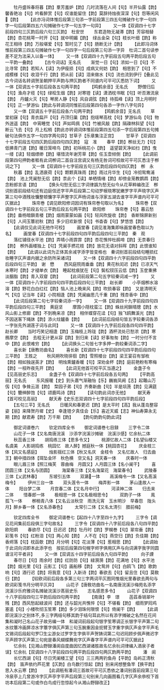 <!-- { "loadSidebar": true } -->
　　牡丹盛坼春将暮【韵】羣芳羞妒【韵】几时流落在人间【句】半开仙露【韵】　馨香艳冶【句】吟看醉赏【句】叹谁能留住【韵】莫辞持烛夜深深【句】怨等闲风【韵】
　　【此亦冯词体惟后段第三句添一字前段第三四五句摊破作七字一句四字一句后段第四五六句摊破作七字一句五字一句异】
　　又一体【双调四十七字前段四句三仄韵后段六句三仄韵】　杜安世
　　东君造物无凝滞【韵】芳容相替【韵】杏花桃萼一时开【句】就中明媚【韵】　绿丛金朶【句】枝长叶细【韵】称花王相待【韵】万般堪爱【句】暂时见了【句】肠断无计【韵】
　　【此即冯词体惟前段第三四五句摊破作七字一句四字一句后段第三句添一字异　杜词二首句读参差不足为法采入以备一体】
　　又一体【双调四十九字前段五句两平韵后段五句一平韵一叠韵】
　　【古今词话】无名氏
　　渐觉一日【句】浓如一日【句】不比寻常【韵】若知人【读】为伊瘦损【句】成病又何妨【韵】　相思到了【句】不成模様【句】收泪千行【韵】把从前【读】泪来做水【句】流也流到伊行【叠此见古今词话名转调贺圣朝押平声韵与押仄韵者不同谱内可平可仄悉防下词】
　　又一体【双调五十字前后段各五句两平韵】
　　【鸣鹤余音】无名氏
　　野僧归后【句】渔舟才缆【句】绿桧生烟【韵】对寒镫【读】潇洒枕书眠【句】听否潄流泉【韵】　丹鑪火灭【句】琴房人静【句】风自调弦【韵】待孤峰【读】顶上月明时【句】正一梦游仙【韵此与转调词同惟前后段第四句各添一字作八字句异】
　　又一体【双调五十字前后段各六句两平韵】
　　【鸣鹤余音】无名氏
　　草堂初寐【句】青衣扁戸【句】丹顶归巢【韵】抱瑶琴高枕【句】梦游仙岛【句】物外逍遥【韵】　中宵睡觉【句】声如鸣佩【句】竹被风敲【韵】隔疎林斜望【句】断云飞去【句】月上松梢【韵此亦转调词体惟前段第四五句添一字后段第四五句摊破句法俱作五字一句四字两句异】甘草子【乐章集注正宫】
　　甘草子【双调四十七字前段五句四仄韵后段四句四仄韵】　寇　准
　　春早【韵】栁丝无力【句】低拂青门道【韵】暖日笼啼鸟【韵】初坼桃花小【韵】　遥望碧天净如扫【韵】曳一缕【读】轻烟缥缈【韵】堪惜流年谢芳草【韵】任玉壶倾倒【韵】
　　【此调前段第四句押韵者秪有此词栁词二首自注宫调又有杨无咎词可校故可平可仄悉注于栁词之下】
　　又一体【双调四十七字前段五句三仄韵后段四句四仄韵】　栁　永
　　秋暮【韵】乱洒衰荷【句】颗颗真珠雨【韵】雨过月华生【句】冷彻鸳鸯浦【韵】　池上凭阑愁无侣【韵】柰此个【读】单栖情绪【韵】却傍金笼教鹦鹉【韵】念粉郎言语【韵】
　　【换头句愁无侣三字词律譌为愁无似今从花草粹编改正　栁词别首前段结句还有边庭信还字平声后段第二句动罗幙晓寒犹嫩罗字平声晓字仄声第三句中酒残妆慵整顿慵字平声整字仄声杨词谁与浮家五湖去谁字平声谱内可平可仄据此】
　　珠帘巻【调见欧阳修词因词有珠帘巻句取以为名】
　　珠帘巻【双调四十七字前段五句三平韵后段五句两平韵】　欧阳修
　　珠帘巻【句】暮云愁【韵】垂杨暗鎻青楼【韵】烟雨蒙蒙如画【句】轻风吹旋收【韵】　香断锦屏新别【句】人间玉簟初秋【韵】多少旧欢新恨【句】书杳杳【句】梦悠悠【韵】
　　【此调仅见此词无他作可校】
　　画堂春【调见淮海集即咏画堂春色取以为名】
　　画堂春【双调四十七字前段四句四平韵后段四句三平韵】　秦　观
　　落红铺径水平池【韵】弄晴小雨霏霏【韵】杏花憔悴杜鹃啼【韵】无柰春归【韵】　栁外画楼独上【句】凭阑手撚花枝【韵】放花无语对斜晖【韵】此恨谁知【韵】
　　【此调以此词为正体其余减字添字皆变格也　秦词别首前段结句睡损红妆睡字仄声谱内据之余防所采诸词】
　　又一体【双调四十六字前段四句四平韵后段四句三平韵】　谢　懋
　　西风庭院雨垂垂【韵】黄花秋闰迟【韵】已凉天气未寒时【韵】才褪单衣【韵】　睡起枕痕犹在【句】鬓松钗压云低【韵】玉奁重拂淡胭脂【韵】青入双睂【韵】
　　【此词前段第二句五字较秦词减一字】
　　又一体【双调四十八字前段四句四平韵后段四句三平韵】　赵长卿
　　小亭烟栁水溶溶【韵】野花白白红红【韵】恼人池上晩来风【韵】吹损春容【韵】　又是清明天气【句】记当年【读】小院相逢【韵】凭阑幽思几千重【韵】残杏香中【韵】
　　【此词后段第二句七字较秦词添一字】
　　又一体【双调四十九字前段四句四平韵后段四句三平韵】　黄庭坚
　　摩围小隠枕蛮江【韵】蛛丝闲鎻晴牕【韵】水风山影上修廊【韵】不到晩来凉【韵】　相伴蝶穿花迳【句】独飞鸥舞溪光【韵】不因送客下绳牀【韵】添火炷鑪香【韵】
　　【此词前后段结句皆五字较秦词各添一字张先外湖莲子词与此同】
　　又一体【双调四十九字前后段各四句四平韵】　　　赵长卿
　　当时巧笑记相逢【韵】玉梅枝上玲珑【韵】酒杯流处已愁浓【韵】寒鴈摩空【韵】　去程无计更从容【韵】到归来【读】好事匆匆【韵】一时分付不言中【韵】此恨难穷【韵】
　　【此词换头二句皆七字多押一韵较秦词添二字】
　　喜长新【唐教坊曲名】
　　喜长新【双调四十七字前段四句四平韵后段四句三平韵】　王胜之
　　秋风朔吹晓徘徊【韵】雪照楼台【韵】梁王宴召有邹枚【韵】相如独逞英才【韵】　明烛熏鑪香暖【句】深劝金杯【韵】庭前艳粉有寒梅【韵】一枝昨夜先开【韵】
　　【此词无他首可校平仄当遵之】
　　金盏子令【见高丽史乐志】
　　金盏子令【双调四十七字前后段各五句两】
　　【平韵高丽】无名氏
　　东风报暖【史】到头嘉气渐融怡【乐】巍峩凤阙【志】起鼇山万仭【句】争耸云涯【韵】　棃园子弟【句】齐奏新曲【句】半是埙箎【韵】见满筵【句】簪绅醉饱【句】颂鹿鸣诗【韵】
　　【读句韵此词亦无他】
　　献天寿【首可校见高丽】
　　献天寿【史乐志双调四十七字前段四句四平韵后段】
　　【五句三平】无名氏
　　日暖风和春更迟【韵】是太平时【高】我从蓬岛整容姿【丽】来降贺丹墀【史】　幸逢镫夕真佳会【乐】喜近天威【志】神仙寿算永无期【韵】献君寿【韵】万千斯【韵】
　　【韵句韵韵句韵此词】

　　御定词谱巻六
　　钦定四库全书
　　御定词谱巻七目録
　　三字令二体
　　山花子一体【又名南唐浣溪　沙添字浣溪沙摊破　浣溪沙感】忆余杭二体
　　秋蕊香三体
　　胡捣练三体【恩多令又】
　　桃源忆故人二体【名望仙楼又　名虞美　人影胡捣练　桃园忆　故人醉】撼庭秋一体【桃园杏花】
　　庆金枝三体【风又名感庭】
　　烛影揺红三体【秋又名庆　金枝令　又名忆故人　归去曲王】朝中措四体【珥坠金环　秋色横　空又名】洞天春一体
　　庆春时一体
　　眼儿眉三体【照江梅芙　蓉曲梅　月圆又】人月圆三体【名小阑干】
　　喜团圆三体【又名与团圆】
　　海棠春三体【又名海棠花　海棠春令】
　　武陵春三体【乂武林春】
　　东坡引五体
　　双鸂一体
　　鬲溪梅令一体【又名髙溪梅令】
　　伊州三台一体
　　双头莲令一体
　　梅弄影一体
　　茅山逢故人一体
　　阳台梦二体
　　月宫春二体【又名月中行】
　　河渎神二体
　　归去来二体
　　惜春郎一体
　　极相思一体【又名极相思令】
　　双韵子一体
　　鳯孤飞一体
　　栁梢青八体【又名云淡秋空　雨洗元宵　玉水明沙　早春怨　陇头月】醉乡春一体【又名添春色】
　　太常引二体【又名太清引　腊前梅】

　　钦定四库全书
　　御定词谱巻七【起四十八字至四十九字】
　　三字令【调见花间集前后段俱三字句故名】
　　三字令【双调四十八字前后段各八句四平韵】　　　欧阳炯
　　春欲尽【句】日迟迟【韵】牡丹时【韵】罗幌巻【句】翠帘垂【韵】彩笺书【句】红粉泪【句】两心知【韵】　人不在【句】燕空归【韵】负佳期【韵】香烬落【句】枕函欹【韵】月分明【句】花淡薄【句】惹相思【韵】
　　【此调始于此词向词即本此添字也　按前后段第四句幌字烬字俱用仄声与向词满字我字同圆谱注可平者非】
　　又一体【双调五十四字前后段各九句四平韵】　　　向子諲
　　春尽日【句】雨余时【韵】红防防【句】緑漪漪【韵】花满地【句】水平池【韵】烟光里【句】云影工【句】画船移【韵】　文鸳并【句】白鸥飞【韵】歌韵响【句】酒行迟【韵】将我意【句】入新诗【韵】春欲去【句】留且住【句】莫敎归【韵】
　　【较欧词前后段各多第三句三字两词平仄图同惟烟光里春欲去两句与欧词彩笺书月分明平仄异】
　　山花子【唐敎坊曲名一名南唐浣溪沙梅苑名添字浣溪沙乐府雅词名摊破浣溪沙髙丽史乐
　　志名感恩多令】
　　山花子【双调四十八字前段四句三平韵后段四句两平韵】
　　【南唐】李　璟
　　菡萏香销翠叶残【韵】西风愁起緑波间【韵】还与韶光共憔悴【句】不堪看【韵】　细雨梦囘鸡塞逺【句】小楼吹彻玉笙寒【韵】多少泪珠何限恨【句】倚阑干【韵】
　　【此调即浣溪沙之别体不多三字两结句移其韵于结句耳此所以有添字摊破之名然在花间集和凝时己名山花子故叧编一体　和凝词前段起句银字笙寒调正长银字平声第二句水纹簟冷画屏凉水字簟字俱仄声第三句玉腕重因金扼臂玉字重字俱仄声金字平声毛文锡词后段起句罗□生尘游女过罗字生字俱平声贺铸词第二句迟囘顾步佩声微迟字平声顾字仄声第三句宛是春风蝴蝶舞宛字仄声春字平声谱内可平可仄据此】
　　忆余杭【见湘山野録潘阆自度曲因忆西湖诸胜故名忆余杭词律编入酒泉子者误】忆余杭【双调四十八字前段四句两平韵后段四句两仄韵两平韵】
　　潘　阆
　　长忆西湖【句】尽日凭阑楼工望【句】三三两两钓鱼舟【平韵】岛屿正清秋【韵】　笛声依约芦花里【仄韵】白鸟数行惊起【韵】别来闲想整鱼竿【换平韵】思入水云寒【韵】
　　【此调秖有潘词三首故可平可仄悉依之潘词别首前段第三句冷泉亭上几曾游冷字仄声亭字平声后段第三句别来几向画图看几字仄声余叅校下首　坊本后段第二句或作白鸟成行忽惊起今从湘山野録改正】
